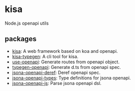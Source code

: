 # kisa

Node.js openapi utils

## packages

- [kisa](./packages/kisa): A web framework based on koa and openapi.
- [kisa-typegen](./packages/kisa-typegen): A cli tool for kisa.
- [use-openapi](./packages/use-openapi): Generate routes from openapi object.
- [typegen-openapi](./packages/typegen-openapi): Generate d.ts from openapi spec.
- [jsona-openapi-deref](./packages/jsona-openapi-deref): Deref openapi spec.
- [jsona-openapi-types](./packages/jsona-openapi-types): Type definitions for jsona openapi.
- [jsona-openapi-js](https://github.com/sigoden/jsona-openapi/tree/wasm-bindgen): Parse jsona openapi dsl.